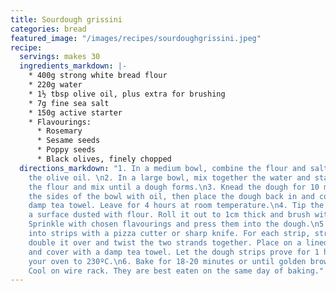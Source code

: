 ```yaml
---
title: Sourdough grissini
categories: bread
featured_image: "/images/recipes/sourdoughgrissini.jpeg"
recipe:
  servings: makes 30
  ingredients_markdown: |-
    * 400g strong white bread flour
    * 220g water
    * 1½ tbsp olive oil, plus extra for brushing
    * 7g fine sea salt
    * 150g active starter
    * Flavourings:
      * Rosemary
      * Sesame seeds
      * Poppy seeds
      * Black olives, finely chopped
  directions_markdown: "1. In a medium bowl, combine the flour and salt, then add
    the olive oil. \n2. In a large bowl, mix together the water and starter. Add to
    the flour and mix until a dough forms.\n3. Knead the dough for 10 minutes. Brush
    the sides of the bowl with oil, then place the dough back in and cover with a
    damp tea towel. Leave for 4 hours at room temperature.\n4. Tip the dough out onto
    a surface dusted with flour. Roll it out to 1cm thick and brush with olive oil.
    Sprinkle with chosen flavourings and press them into the dough.\n5. Cut the dough
    into strips with a pizza cutter or sharp knife. For each strip, stretch it a little,
    double it over and twist the two strands together. Place on a lined baking tray
    and cover with a damp tea towel. Let the dough strips prove for 1 hour. Preheat
    your oven to 230ºC.\n6. Bake for 18-20 minutes or until golden brown and crispy.
    Cool on wire rack. They are best eaten on the same day of baking."
---
```

